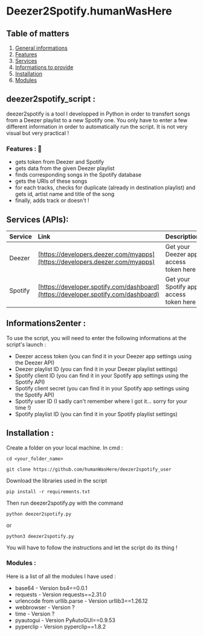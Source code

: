 # Deezer2Spotify.humanWasHere

## Table of matters
1. [General informations](#deezer2spotify_script-)
2. [Features](#features--eyes)
3. [Services](#services-apis)
4. [Informations to provide](informations2enter-)
5. [Installation](#installation-)
6. [Modules](#modules-)
<!--7. [Warning](#warning-)-->

## deezer2spotify_script :

deezer2spotify is a tool I developped in Python in order to transfert songs from a Deezer playlist to a new Spotify one.
You only have to enter a few different information in order to automatically run the script.
It is not very visual but very practical !

### Features : :eyes:

* gets token from Deezer and Spotify
* gets data from the given Deezer playlist
* finds corresponding songs in the Spotify database
* gets the URIs of these songs
* for each tracks, checks for duplicate (already in destination playlist) and gets id, artist name and title of the song
* finally, adds track or doesn't !


## Services (APIs):

| Service | Link | Description
| :--- | :--- | :---
| Deezer | [https://developers.deezer.com/myapps](https://developers.deezer.com/myapps) | Get your Deezer app access token here !
| Spotify | [https://developer.spotify.com/dashboard](https://developer.spotify.com/dashboard) | Get your Spotify app access token here !


## Informations2enter :
To use the script, you will need to enter the following informations at the script's launch :
* Deezer access token (you can find it in your Deezer app settings using the Deezer API)
* Deezer playlist ID (you can find it in your Deezer playlist settings)
* Spotify client ID (you can find it in your Spotify app settings using the Spotify API)
* Spotify client secret (you can find it in your Spotify app settings using the Spotify API)
* Spotify user ID (I sadly can't remember where I got it... sorry for your time !)
* Spotify playlist ID (you can find it in your Spotify playlist settings)


## Installation :
Create a folder on your local machine. In cmd : 
```
cd <your_folder_name>
```
```
git clone https://github.com/humanWasHere/deezer2spotify_user
```
Download the libraries used in the script
```
pip install -r requirements.txt
```
Then run deezer2spotify.py with the command 
```
python deezer2spotify.py
```
or
```
python3 deezer2spotify.py
```
You will have to follow the instructions and let the script do its thing !


### Modules :
Here is a list of all the modules I have used :

* base64 - Version bs4==0.0.1
* requests - Version requests==2.31.0
* urlencode from urllib.parse - Version urllib3==1.26.12
* webbrowser - Version ?
* time - Version ?
* pyautogui - Version PyAutoGUI==0.9.53
* pyperclip - Version pyperclip==1.8.2

<!--### Warning
Apparently, deleting a Spotify playlist as a user doesn't delets everything -> tracks can still have their status present in the playlist-->
